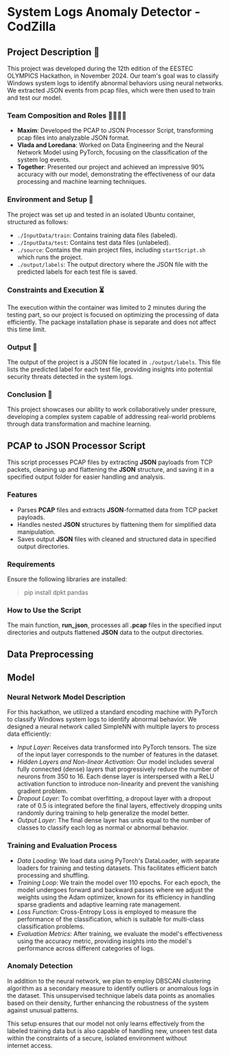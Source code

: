 # System Logs Anomaly Detector - CodZilla

## Project Description 🚀

This project was developed during the 12th edition of the EESTEC OLYMPICS Hackathon, in November 2024. Our team's goal was to classify Windows system logs to identify abnormal behaviors using neural networks. We extracted JSON events from pcap files, which were then used to train and test our model.

### Team Composition and Roles 🧑‍💻👩‍💻
- **Maxim**: Developed the PCAP to JSON Processor Script, transforming pcap files into analyzable JSON format.
- **Vlada and Loredana**: Worked on Data Engineering and the Neural Network Model using PyTorch, focusing on the classification of the system log events.
- **Together**: Presented our project and achieved an impressive 90% accuracy with our model, demonstrating the effectiveness of our data processing and machine learning techniques.

### Environment and Setup 📂
The project was set up and tested in an isolated Ubuntu container, structured as follows:
- `./InputData/train`: Contains training data files (labeled).
- `./InputData/test`: Contains test data files (unlabeled).
- `./source`: Contains the main project files, including `startScript.sh` which runs the project.
- `./output/labels`: The output directory where the JSON file with the predicted labels for each test file is saved.

### Constraints and Execution ⏳
The execution within the container was limited to 2 minutes during the testing part, so our project is focused on optimizing the processing of data efficiently. The package installation phase is separate and does not affect this time limit.

### Output 📄
The output of the project is a JSON file located in `./output/labels`. This file lists the predicted label for each test file, providing insights into potential security threats detected in the system logs.

### Conclusion 🌟
This project showcases our ability to work collaboratively under pressure, developing a complex system capable of addressing real-world problems through data transformation and machine learning.



## PCAP to JSON Processor Script
This script processes PCAP files by extracting **JSON** payloads from TCP packets, cleaning up and flattening the **JSON** structure, and saving it in a specified output folder for easier handling and analysis.

### Features
* Parses **PCAP** files and extracts **JSON**-formatted data from TCP packet payloads.
* Handles nested **JSON** structures by flattening them for simplified data manipulation.
* Saves output **JSON** files with cleaned and structured data in specified output directories.
### Requirements
Ensure the following libraries are installed:
>pip install dpkt pandas

### How to Use the Script
The main function, **run_json**, processes all **.pcap** files in the specified input directories and outputs flattened **JSON** data to the output directories.

## Data Preprocessing

## Model
### Neural Network Model Description
For this hackathon, we utilized a standard encoding machine with PyTorch to classify Windows system logs to identify abnormal behavior. We designed a neural network called SimpleNN with multiple layers to process data efficiently:

- *Input Layer*: Receives data transformed into PyTorch tensors. The size of the input layer corresponds to the number of features in the dataset.
- *Hidden Layers and Non-linear Activation*: Our model includes several fully connected (dense) layers that progressively reduce the number of neurons from 350 to 16. Each dense layer is interspersed with a ReLU activation function to introduce non-linearity and prevent the vanishing gradient problem.
- *Dropout Layer*: To combat overfitting, a dropout layer with a dropout rate of 0.5 is integrated before the final layers, effectively dropping units randomly during training to help generalize the model better.
- *Output Layer*: The final dense layer has units equal to the number of classes to classify each log as normal or abnormal behavior.

### Training and Evaluation Process
- *Data Loading*: We load data using PyTorch's DataLoader, with separate loaders for training and testing datasets. This facilitates efficient batch processing and shuffling.
- *Training Loop*: We train the model over 110 epochs. For each epoch, the model undergoes forward and backward passes where we adjust the weights using the Adam optimizer, known for its efficiency in handling sparse gradients and adaptive learning rate management.
- *Loss Function*: Cross-Entropy Loss is employed to measure the performance of the classification, which is suitable for multi-class classification problems.
- *Evaluation Metrics*: After training, we evaluate the model's effectiveness using the accuracy metric, providing insights into the model's performance across different categories of logs.

### Anomaly Detection
In addition to the neural network, we plan to employ DBSCAN clustering algorithm as a secondary measure to identify outliers or anomalous logs in the dataset. This unsupervised technique labels data points as anomalies based on their density, further enhancing the robustness of the system against unusual patterns.

This setup ensures that our model not only learns effectively from the labeled training data but is also capable of handling new, unseen test data within the constraints of a secure, isolated environment without internet access.
